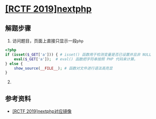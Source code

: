 # [[RCTF 2019]nextphp](https://buuoj.cn/challenges#[RCTF%202019]Nextphp)

## 解题步骤

1. 访问题目，页面上直接只显示一段`php`
```php
<?php
if (isset($_GET['a'])) { # isset() 函数用于检测变量是否已设置并且非 NULL
    eval($_GET['a']);  # eval() 函数把字符串按照 PHP 代码来计算。
} else {
    show_source(__FILE__); # 函数对文件进行语法高亮显
}
```
2. 
## 参考资料

- [[RCTF 2019]nextphp对应镜像](https://github.com/CTFTraining/rctf_2019_nextphp/tree/4e4879607a25122e3d4ebe905c8a70cd8a25db89)